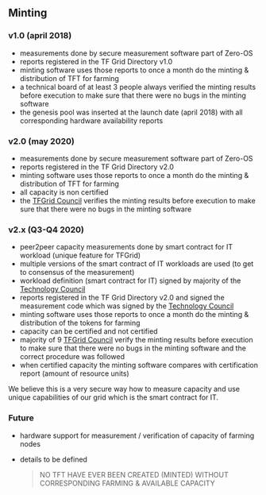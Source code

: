 ## Minting 

### v1.0 (april 2018)

- measurements done by secure measurement software part of Zero-OS
- reports registered in the TF Grid Directory v1.0
- minting software uses those reports to once a month do the minting & distribution of TFT for farming
- a technical board of at least 3 people always verified the minting results before execution to make sure that there were no bugs in the minting software
- the genesis pool was inserted at the launch date (april 2018) with all corresponding hardware availability reports
 
 ### v2.0 (may 2020)
 
- measurements done by secure measurement software part of Zero-OS
- reports registered in the TF Grid Directory v2.0 
- minting software uses those reports to once a month do the minting & distribution of TFT for farming
- all capacity is non certified
- the [TFGrid Council](grid_council.md) verifies the minting results before execution to make sure that there were no bugs in the minting software
 
 ### v2.x (Q3-Q4 2020)
 
- peer2peer capacity measurements done by smart contract for IT workload (unique feature for TFGrid)
- multiple versions of the smart contract of IT workloads are used (to get to consensus of the measurement)
- workload definition (smart contract for IT) signed by majority of the [Technology Council](technology_council.md)
- reports registered in the TF Grid Directory v2.0 and signed the measurement code which was signed by the [Technology Council](technology_council.md)
- minting software uses those reports to once a month do the minting & distribution of the tokens for farming
- capacity can be certified and not certified
- majority of 9 [TFGrid Council](grid_council.md) verify the minting results before execution to make sure that there were no bugs in the minting software and the correct procedure was followed
- when certified capacity the minting software compares with certification report (amount of resource units)

We believe this is a very secure way how to measure capacity and use unique capabilities of our grid which is the smart contract for IT. 

### Future 

- hardware support for measurement / verification of capacity of farming nodes
- details to be defined
 
  
  
  > NO TFT HAVE EVER BEEN CREATED (MINTED) WITHOUT CORRESPONDING FARMING & AVAILABLE CAPACITY
